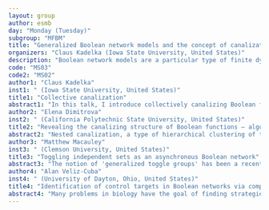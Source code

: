 ```yaml
---
layout: group
author: esmb
day: "Monday (Tuesday)"
subgroup: "MFBM"
title: "Generalized Boolean network models and the concept of canalization"
organizers: "Claus Kadelka (Iowa State University, United States)"
description: "Boolean network models are a particular type of finite dynamic system, which is widely used in biological systems such as gene regulation networks. In this minisymposium, we will look at the design and analysis of generalized Boolean network models with a particular focus on the biologically important concept of canalization."
code: "MS03"
code2: "MS02"
author1: "Claus Kadelka"
inst1: " (Iowa State University, United States)"
title1: "Collective canalization"
abstract1: "In this talk, I introduce collectively canalizing Boolean functions, a class of functions that has arisen from applications in systems biology. Boolean networks are an increasingly popular modeling framework for regulatory networks, and the class of collectively canalizing functions captures a key feature of biological network dynamics, namely that a subset of one or more variables, under certain conditions, can dominate the value of a Boolean function, to the exclusion of all others. These functions have rich mathematical properties to be explored. We show how the number and type of such sets influence a function’s behavior and define a new measure for the canalizing strength of any Boolean function. We further connect the concept of collective canalization with the well-studied concept of the average sensitivity of a Boolean function. The relationship between Boolean functions and the dynamics of the networks they form is important in a wide range of applications beyond biology, such as computer science, and has been studied with statistical and simulation-based methods. However, the rich relationship between structure and dynamics remains largely unexplored, and we attempt a first step towards its mathematical foundation."
author2: "Elena Dimitrova"
inst2: " (California Polytechnic State University, United States)"
title2: "Revealing the canalizing structure of Boolean functions — algorithms and applications"
abstract2: "Nested canalization, a type of hierarchical clustering of the inputs of a Boolean function, has been studied in the context of network modeling where each layer of canalization adds a degree of stability in the dynamics of the network. Boolean functions, however, can be represented in many ways, including logical forms, truth tables, and polynomials, as well as different canonical representations such as minimal disjunctive normal form. These representations may obscure the canalizing structure of a Boolean function making its extraction a challenge. In this talk, we show that the problem of determining the specific layer structure of a Boolean function is NP-hard and present and compare algorithms for finding the canalizing layers. Further, we discuss applications of these algorithms for computing disjunctive normal forms and for reverse engineering of Boolean functions according to a prescribed layering format."
author3: "Matthew Macauley"
inst3: " (Clemson University, United States)"
title3: "Toggling independent sets as an asynchronous Boolean network"
abstract3: "The notion of 'generalized toggle groups' has been a recent popular topic in the field of dynamic algebraic combinatorics. In this talk, I will introduce what it means to toggle independent sets of a graph. Loosely speaking, toggling at a vertex adds it (if possible) when it is absent, removes it if it is present, and otherwise does nothing. I will frame this problem in terms of asynchronous Boolean networks, and summarize the mathematics that we have developed to analyze it. If your interest is piqued by covering spaces consisting of (co-)snakes on a plane that project down to a (co-)ouroborus on a torus, and how the (co-)snake and (co-)ouroborous groups act on the (co)-slithers, then you won't want to miss this talk. It will be widely accessible, and there will be no shortage of open problems, colorful pretty pictures, and puns."
author4: "Alan Veliz-Cuba"
inst4: " (University of Dayton, Ohio, United States)"
title4: "Identification of control targets in Boolean networks via computational algebra"
abstract4: "Many problems in biology have the goal of finding strategies to change an undesirable state of a biological system into another state through an intervention. The identification of such strategies is typically based on a mathematical model such as Boolean networks. In this talk we will see how to find node and edge interventions using computational algebra."
---
```

